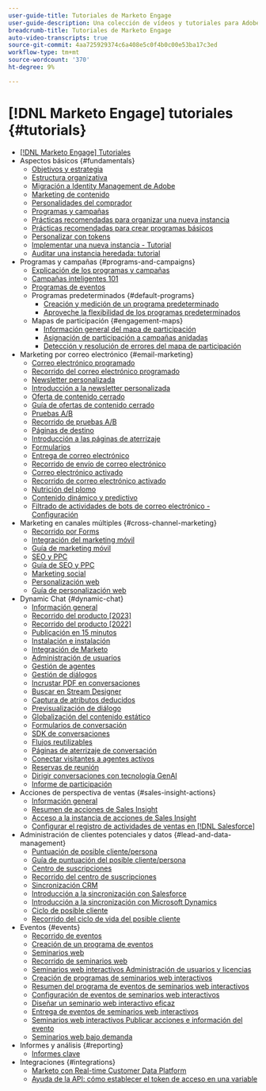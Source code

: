 ```yaml
---
user-guide-title: Tutoriales de Marketo Engage
user-guide-description: Una colección de vídeos y tutoriales para Adobe Marketo Engage.
breadcrumb-title: Tutoriales de Marketo Engage
auto-video-transcripts: true
source-git-commit: 4aa725929374c6a408e5c0f4b0c00e53ba17c3ed
workflow-type: tm+mt
source-wordcount: '370'
ht-degree: 9%

---
```



# [!DNL Marketo Engage] tutoriales {#tutorials}

+ [[!DNL Marketo Engage] Tutoriales](/help/_marketo-main/overview.md)
+ Aspectos básicos {#fundamentals}
   + [Objetivos y estrategia](/help/fundamentals/goals-and-strategy-learn.md)
   + [Estructura organizativa](/help/fundamentals/organizational-structure-learn.md)
   + [Migración a Identity Management de Adobe](/help/fundamentals/migrating-to-adobe-identity-management.md)
   + [Marketing de contenido](/help/fundamentals/content-marketing-learn.md)
   + [Personalidades del comprador](/help/fundamentals/buyer-personas-learn.md)
   + [Programas y campañas](/help/fundamentals/programs-and-campaigns.md)
   + [Prácticas recomendadas para organizar una nueva instancia](/help/fundamentals/best-practices-to-organize-a-new-instance.md)
   + [Prácticas recomendadas para crear programas básicos](/help/fundamentals/best-practices-for-creating-foundational-programs.md)
   + [Personalizar con tokens](/help/personalization/personalize-with-tokens.md)
   + [Implementar una nueva instancia - Tutorial](https://experienceleague.adobe.com/en/docs/experiences-by-you/implementing-new-instance/overview)
   + [Auditar una instancia heredada: tutorial](https://experienceleague.adobe.com/docs/marketo-learn/auditing-an-inherited-instance/overview.html?lang=es)
+ Programas y campañas {#programs-and-campaigns}
   + [Explicación de los programas y campañas](/help/programs/understanding-programs-and-campaigns.md)
   + [Campañas inteligentes 101](/help/campaigns/smart-campaigns-101.md)
   + [Programas de eventos](/help/programs/event-programs.md)
   + Programas predeterminados {#default-programs}
      + [Creación y medición de un programa predeterminado](/help/programs/create-and-measure-default-programs.md)
      + [Aproveche la flexibilidad de los programas predeterminados](/help/programs/leverage-the-flexibility-of-default-programs.md)
   + Mapas de participación {#engagement-maps}
      + [Información general del mapa de participación](/help/engagement-maps/engagement-map-overview.md)
      + [Asignación de participación a campañas anidadas](/help/engagement-maps/engagement-map-nested-campaign.md)
      + [Detección y resolución de errores del mapa de participación](/help/engagement-maps/engagement-map-error-detection-and-resolution.md)
+ Marketing por correo electrónico {#email-marketing}
   + [Correo electrónico programado](/help/email-marketing/scheduled-email-learn.md)
   + [Recorrido del correo electrónico programado](/help/email-marketing/scheduled-email-watch.md)
   + [Newsletter personalizada](/help/email-marketing/personalized-newsletter-learn.md)
   + [Introducción a la newsletter personalizada](/help/email-marketing/personalized-newsletter-watch.md)
   + [Oferta de contenido cerrado](/help/email-marketing/gated-content-offer-learn.md)
   + [Guía de ofertas de contenido cerrado](/help/email-marketing/gated-content-offer-watch.md)
   + [Pruebas A/B](/help/email-marketing/ab-testing-learn.md)
   + [Recorrido de pruebas A/B](/help/email-marketing/ab-testing-watch.md)
   + [Páginas de destino](/help/email-marketing/landing-pages-learn.md)
   + [Introducción a las páginas de aterrizaje](/help/email-marketing/landing-pages-watch.md)
   + [Formularios](/help/email-marketing/forms-learn.md)
   + [Entrega de correo electrónico](/help/email-marketing/email-deliverability-learn.md)
   + [Recorrido de envío de correo electrónico](/help/email-marketing/email-deliverability-watch.md)
   + [Correo electrónico activado](/help/email-marketing/triggered-email-learn.md)
   + [Recorrido de correo electrónico activado](/help/email-marketing/triggered-email-watch.md)
   + [Nutrición del plomo](/help/email-marketing/lead-nuturing-learn.md)
   + [Contenido dinámico y predictivo](/help/email-marketing/dynamic-and-predictive-content-learn.md)
   + [Filtrado de actividades de bots de correo electrónico - Configuración](/help/filtering-email-bot-activities/setup.md)
+ Marketing en canales múltiples {#cross-channel-marketing}
   + [Recorrido por Forms](/help/email-marketing/forms-watch.md)
   + [Integración del marketing móvil](/help/cross-channel-marketing/mobile-marketing-learn.md)
   + [Guía de marketing móvil](/help/cross-channel-marketing/mobile-marketing-watch.md)
   + [SEO y PPC](/help/cross-channel-marketing/seo-and-ppc-learn.md)
   + [Guía de SEO y PPC](/help/cross-channel-marketing/seo-and-ppc-watch.md)
   + [Marketing social](/help/cross-channel-marketing/social-marketing-learn.md)
   + [Personalización web](/help/cross-channel-marketing/web-personalization-learn.md)
   + [Guía de personalización web](/help/cross-channel-marketing/web-personalization-watch.md)
+ Dynamic Chat {#dynamic-chat}
   + [Información general](/help/dynamic-chat/dynamic-chat-overview.md)
   + [Recorrido del producto [2023]](/help/dynamic-chat/product-tour.md)
   + [Recorrido del producto [2022]](/help/dynamic-chat/product-tour-2022.md)
   + [Publicación en 15 minutos](/help/dynamic-chat/go-live-in-15-minutes.md)
   + [Instalación e instalación](/help/dynamic-chat/setup.md)
   + [Integración de Marketo](/help/dynamic-chat/marketo-integration.md)
   + [Administración de usuarios](/help/dynamic-chat/user-management.md)
   + [Gestión de agentes](/help/dynamic-chat/agent-management.md)
   + [Gestión de diálogos](/help/dynamic-chat/dialogue-management.md)
   + [Incrustar PDF en conversaciones](/help/dynamic-chat/document-cloud-integration.md)
   + [Buscar en Stream Designer](/help/dynamic-chat/search-in-stream-designer.md)
   + [Captura de atributos deducidos](/help/dynamic-chat/capture-inferred-attributes.md)
   + [Previsualización de diálogo](/help/dynamic-chat/dialogue-preview.md)
   + [Globalización del contenido estático](/help/dynamic-chat/globalization-of-static-content.md)
   + [Formularios de conversación](/help/dynamic-chat/conversational-forms.md)
   + [SDK de conversaciones](/help/dynamic-chat/conversations-sdk.md)
   + [Flujos reutilizables](/help/dynamic-chat/reusable-flows.md)
   + [Páginas de aterrizaje de conversación](/help/dynamic-chat/conversational-landing-pages.md)
   + [Conectar visitantes a agentes activos](/help/dynamic-chat/connect-visitors-to-live-agents.md)
   + [Reservas de reunión](/help/dynamic-chat/meeting-booking.md)
   + [Dirigir conversaciones con tecnología GenAI](/help/dynamic-chat/gen-ai-features.md)
   + [Informe de participación](/help/dynamic-chat/engagement-report.md)
+ Acciones de perspectiva de ventas {#sales-insight-actions}
   + [Información general](/help/sales-insight-actions/overview.md)
   + [Resumen de acciones de Sales Insight](/help/sales-insight-actions/sales-insight-actions-overview.md)
   + [Acceso a la instancia de acciones de Sales Insight](/help/sales-insight-actions/accessing-your-sales-insight-actions-instance.md)
   + [Configurar el registro de actividades de ventas en  [!DNL Salesforce]](/help/sales-insight-actions/configure-sales-activity-logging-to-salesforce.md)
+ Administración de clientes potenciales y datos {#lead-and-data-management}
   + [Puntuación de posible cliente/persona](/help/lead-and-data-management/lead-scoring-learn.md)
   + [Guía de puntuación del posible cliente/persona](/help/lead-and-data-management/lead-scoring-watch.md)
   + [Centro de suscripciones](/help/lead-and-data-management/subscription-center-learn.md)
   + [Recorrido del centro de suscripciones](/help/lead-and-data-management/subscription-center-watch.md)
   + [Sincronización CRM](/help/lead-and-data-management/crm-sync-learn.md)
   + [Introducción a la sincronización con Salesforce](/help/integrations/salesforce-sync-setup.md)
   + [Introducción a la sincronización con Microsoft Dynamics](/help/integrations/microsoft-dynamics-sync-setup.md)
   + [Ciclo de posible cliente](/help/lead-and-data-management/lead-lifecycle-learn.md)
   + [Recorrido del ciclo de vida del posible cliente](/help/lead-and-data-management/lead-lifecycle-watch.md)
+ Eventos {#events}
   + [Recorrido de eventos](/help/events/events-watch.md)
   + [Creación de un programa de eventos](/help/events/events-learn.md)
   + [Seminarios web](/help/events/webinar-learn.md)
   + [Recorrido de seminarios web](/help/events/webinar-watch.md)
   + [Seminarios web interactivos Administración de usuarios y licencias](/help/events/interactive-webinars-user-and-license-management.md)
   + [Creación de programas de seminarios web interactivos](/help/events/interactive-webinars-event-program-creation.md)
   + [Resumen del programa de eventos de seminarios web interactivos](/help/events/interactive-webinars-event-program-overview.md)
   + [Configuración de eventos de seminarios web interactivos](/help/events/interactive-webinars-event-configuration.md)
   + [Diseñar un seminario web interactivo eficaz](/help/events/design-an-effective-interactive-webinar.md)
   + [Entrega de eventos de seminarios web interactivos](/help/events/interactive-webinars-event-delivery.md)
   + [Seminarios web interactivos Publicar acciones e información del evento](/help/events/interactive-webinars-post-event-insights-and-actions.md)
   + [Seminarios web bajo demanda](/help/events/on-demand-webinars.md)
+ Informes y análisis {#reporting}
   + [Informes clave](/help/reporting/key-reports.md)
+ Integraciones {#integrations}
   + [Marketo con Real-time Customer Data Platform](https://experienceleague.adobe.com/docs/platform-learn/tutorials/sources/ingest-data-from-marketo.html?lang=es)
   + [Ayuda de la API: cómo establecer el token de acceso en una variable](/help/integrations/api-set-access-token-variable.md)
